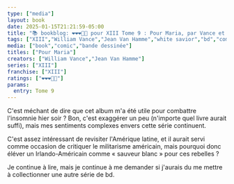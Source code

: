 ```yaml
---
type: ["media"]
layout: book
date: 2025-01-15T21:21:59-05:00
title: "📚 bookblog: ❤️❤️❤️🖤🖤 pour XIII Tome 9 : Pour Maria, par Vance et Van Hamme"
tags: ["XIII","William Vance","Jean Van Hamme","white savior","bd","comics"]
media: ["book","comic","bande dessinée"]
titles: ["Pour Maria"]
creators: ["William Vance","Jean Van Hamme"]
series: ["XIII"]
franchise: ["XIII"]
ratings: ["❤️❤️❤️🖤🖤"]
params:
  entry: Tome 9
---
```


C'est méchant de dire que cet album m'a été utile pour combattre l'insomnie hier soir ? Bon, c'est exaggérer un peu (n'importe quel livre aurait suffi), mais mes sentiments complexes envers cette série continuent.

C'est assez intéressant de revisiter l'Amérique latine, et il aurait servi comme occasion de critiquer le militarisme américain, mais pourquoi donc éléver un Irlando-Américain comme « sauveur blanc » pour ces rebelles ?

Je continue à lire, mais je continue à me demander si j'aurais du me mettre à collectionner une autre série de bd.
